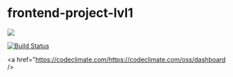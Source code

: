 # frontend-project-lvl1
<a href="https://codeclimate.com/github.com/Alexey609/frontend-project-lvl1"/><img src="https://api.codeclimate.com/v1/badges/a99a88d28ad37a79dbf6/maintainability" /></a>

[![Build Status](https://travis-ci.com/Alexey609/frontend-project-lvl1.svg?branch=master)](https://travis-ci.com/Alexey609/frontend-project-lvl1)

<a href="https://codeclimate.com/https://codeclimate.com/oss/dashboard /></a>


